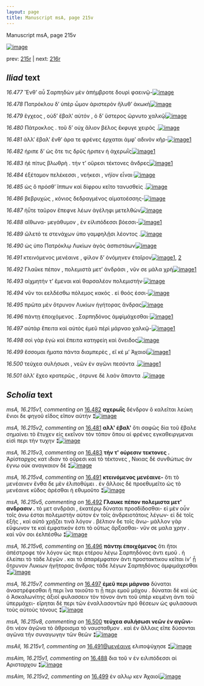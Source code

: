 ```yaml
---
layout: page
title: Manuscript msA, page 215v
---
```


Manuscript msA, page 215v

[![image](http://www.homermultitext.org/iipsrv?OBJ=IIP,1.0&FIF=/project/homer/pyramidal/deepzoom/hmt/vaimg/2017a/VA215VN_0717.tif&WID=100&CVT=JPEG)](http://www.homermultitext.org/ict2/?urn=urn:cite2:hmt:vaimg.2017a:VA215VN_0717)

prev:  [215r](../215r/) | next:  [216r](../216r/)

## *Iliad* text

*16.477* <a id="16.477"/> Ἔνθ’ αὖ Σαρπηδὼν μὲν ἀπήμβροτε δουρὶ φαεινῷ-[![image](http://www.homermultitext.org/iipsrv?OBJ=IIP,1.0&FIF=/project/homer/pyramidal/deepzoom/hmt/vaimg/2017a/VA215VN_0717.tif&RGN=0.4637,0.2187,0.4248,0.02697&WID=1000&CVT=JPEG)](http://www.homermultitext.org/ict2/?urn=urn:cite2:hmt:vaimg.2017a:VA215VN_0717@0.4637,0.2187,0.4248,0.02697)

*16.478* <a id="16.478"/> Πατρόκλου δ’ ὑπὲρ ὦμον ἀριστερὸν ἤλυθ’ ἀκωκὴ[![image](http://www.homermultitext.org/iipsrv?OBJ=IIP,1.0&FIF=/project/homer/pyramidal/deepzoom/hmt/vaimg/2017a/VA215VN_0717.tif&RGN=0.4672,0.2394,0.4248,0.02697&WID=1000&CVT=JPEG)](http://www.homermultitext.org/ict2/?urn=urn:cite2:hmt:vaimg.2017a:VA215VN_0717@0.4672,0.2394,0.4248,0.02697)

*16.479* <a id="16.479"/> ἔγχεος , οὐδ’ ἔβαλ’ αὐτόν , ὁ δ’ ὕστερος ὤρνυτο χαλκῷ[![image](http://www.homermultitext.org/iipsrv?OBJ=IIP,1.0&FIF=/project/homer/pyramidal/deepzoom/hmt/vaimg/2017a/VA215VN_0717.tif&RGN=0.4690,0.2606,0.4272,0.02697&WID=1000&CVT=JPEG)](http://www.homermultitext.org/ict2/?urn=urn:cite2:hmt:vaimg.2017a:VA215VN_0717@0.4690,0.2606,0.4272,0.02697)

*16.480* <a id="16.480"/> Πάτροκλος . τοῦ δ’ οὐχ ἅλιον βέλος ἔκφυγε χειρὸς .[![image](http://www.homermultitext.org/iipsrv?OBJ=IIP,1.0&FIF=/project/homer/pyramidal/deepzoom/hmt/vaimg/2017a/VA215VN_0717.tif&RGN=0.4635,0.2809,0.4182,0.02517&WID=1000&CVT=JPEG)](http://www.homermultitext.org/ict2/?urn=urn:cite2:hmt:vaimg.2017a:VA215VN_0717@0.4635,0.2809,0.4182,0.02517)

*16.481* <a id="16.481"/> ἀλλ’ ἔβαλ’ ἔνθ’ άρα τε φρένες έρχαται ἀμφ’ αδινὸν κῆρ-[![image](http://www.homermultitext.org/iipsrv?OBJ=IIP,1.0&FIF=/project/homer/pyramidal/deepzoom/hmt/vaimg/2017a/VA215VN_0717.tif&RGN=0.4643,0.2989,0.4466,0.02517&WID=1000&CVT=JPEG)](http://www.homermultitext.org/ict2/?urn=urn:cite2:hmt:vaimg.2017a:VA215VN_0717@0.4643,0.2989,0.4466,0.02517)[1](#msA_16.215v2)

*16.482* <a id="16.482"/> ήριπε δ’ ὡς ὅτε τις δρῦς ήριπεν ὴ ἀχερωῒς[![image](http://www.homermultitext.org/iipsrv?OBJ=IIP,1.0&FIF=/project/homer/pyramidal/deepzoom/hmt/vaimg/2017a/VA215VN_0717.tif&RGN=0.4582,0.3160,0.4027,0.02600&WID=1000&CVT=JPEG)](http://www.homermultitext.org/ict2/?urn=urn:cite2:hmt:vaimg.2017a:VA215VN_0717@0.4582,0.3160,0.4027,0.02600)[1](#msA_16.215v1)

*16.483* <a id="16.483"/> ἠὲ πίτυς βλωθρὴ . τήν τ’ οὔρεσι τέκτονες ἄνδρες[![image](http://www.homermultitext.org/iipsrv?OBJ=IIP,1.0&FIF=/project/homer/pyramidal/deepzoom/hmt/vaimg/2017a/VA215VN_0717.tif&RGN=0.4654,0.3360,0.4320,0.02600&WID=1000&CVT=JPEG)](http://www.homermultitext.org/ict2/?urn=urn:cite2:hmt:vaimg.2017a:VA215VN_0717@0.4654,0.3360,0.4320,0.02600)[1](#msA_16.215v3)

*16.484* <a id="16.484"/> ἐξέταμον πελέκεσσι , νεήκεσι , νήϊον εἶναι·[![image](http://www.homermultitext.org/iipsrv?OBJ=IIP,1.0&FIF=/project/homer/pyramidal/deepzoom/hmt/vaimg/2017a/VA215VN_0717.tif&RGN=0.4654,0.3560,0.4057,0.02835&WID=1000&CVT=JPEG)](http://www.homermultitext.org/ict2/?urn=urn:cite2:hmt:vaimg.2017a:VA215VN_0717@0.4654,0.3560,0.4057,0.02835)

*16.485* <a id="16.485"/> ὡς ὃ πρόσθ’ ἵππων καὶ δίφρου κεῖτο τανυσθεὶς .[![image](http://www.homermultitext.org/iipsrv?OBJ=IIP,1.0&FIF=/project/homer/pyramidal/deepzoom/hmt/vaimg/2017a/VA215VN_0717.tif&RGN=0.4725,0.3744,0.4086,0.02835&WID=1000&CVT=JPEG)](http://www.homermultitext.org/ict2/?urn=urn:cite2:hmt:vaimg.2017a:VA215VN_0717@0.4725,0.3744,0.4086,0.02835)

*16.486* <a id="16.486"/> βεβρυχὼς , κόνιος δεδραγμένος αἱματοέσσης-[![image](http://www.homermultitext.org/iipsrv?OBJ=IIP,1.0&FIF=/project/homer/pyramidal/deepzoom/hmt/vaimg/2017a/VA215VN_0717.tif&RGN=0.4718,0.3906,0.4086,0.02835&WID=1000&CVT=JPEG)](http://www.homermultitext.org/ict2/?urn=urn:cite2:hmt:vaimg.2017a:VA215VN_0717@0.4718,0.3906,0.4086,0.02835)

*16.487* <a id="16.487"/> ἠΰτε ταῦρον ἔπεφνε λέων ἀγέληφι μετελθὼν[![image](http://www.homermultitext.org/iipsrv?OBJ=IIP,1.0&FIF=/project/homer/pyramidal/deepzoom/hmt/vaimg/2017a/VA215VN_0717.tif&RGN=0.4727,0.4082,0.4086,0.02835&WID=1000&CVT=JPEG)](http://www.homermultitext.org/ict2/?urn=urn:cite2:hmt:vaimg.2017a:VA215VN_0717@0.4727,0.4082,0.4086,0.02835)

*16.488* <a id="16.488"/> αἴθωνα- μεγάθυμον , ἐν εἰλιπόδεσσι βόεσσι-[![image](http://www.homermultitext.org/iipsrv?OBJ=IIP,1.0&FIF=/project/homer/pyramidal/deepzoom/hmt/vaimg/2017a/VA215VN_0717.tif&RGN=0.4683,0.4297,0.4031,0.02559&WID=1000&CVT=JPEG)](http://www.homermultitext.org/ict2/?urn=urn:cite2:hmt:vaimg.2017a:VA215VN_0717@0.4683,0.4297,0.4031,0.02559)[1](#msAim_16.215v1)

*16.489* <a id="16.489"/> ὤλετό τε στενάχων ὑπο γαμφηλῇσι λέοντος .[![image](http://www.homermultitext.org/iipsrv?OBJ=IIP,1.0&FIF=/project/homer/pyramidal/deepzoom/hmt/vaimg/2017a/VA215VN_0717.tif&RGN=0.4702,0.4519,0.3955,0.02559&WID=1000&CVT=JPEG)](http://www.homermultitext.org/ict2/?urn=urn:cite2:hmt:vaimg.2017a:VA215VN_0717@0.4702,0.4519,0.3955,0.02559)

*16.490* <a id="16.490"/> ὡς ὑπο Πατρόκλῳ Λυκίων ἀγὸς ἀσπιστάων[![image](http://www.homermultitext.org/iipsrv?OBJ=IIP,1.0&FIF=/project/homer/pyramidal/deepzoom/hmt/vaimg/2017a/VA215VN_0717.tif&RGN=0.4687,0.4680,0.3780,0.02254&WID=1000&CVT=JPEG)](http://www.homermultitext.org/ict2/?urn=urn:cite2:hmt:vaimg.2017a:VA215VN_0717@0.4687,0.4680,0.3780,0.02254)

*16.491* <a id="16.491"/> κτεινόμενος μενέαινε , φίλον δ’ ὀνόμηνεν ἑταῖρον[![image](http://www.homermultitext.org/iipsrv?OBJ=IIP,1.0&FIF=/project/homer/pyramidal/deepzoom/hmt/vaimg/2017a/VA215VN_0717.tif&RGN=0.4687,0.4864,0.4401,0.02254&WID=1000&CVT=JPEG)](http://www.homermultitext.org/ict2/?urn=urn:cite2:hmt:vaimg.2017a:VA215VN_0717@0.4687,0.4864,0.4401,0.02254)[1](#msA_16.215v4), [2](#msAil_16.215v1)

*16.492* <a id="16.492"/> Γλαῦκε πέπον , πολεμιστὰ μετ’ ἀνδράσι , νῦν σε μάλα χρὴ[![image](http://www.homermultitext.org/iipsrv?OBJ=IIP,1.0&FIF=/project/homer/pyramidal/deepzoom/hmt/vaimg/2017a/VA215VN_0717.tif&RGN=0.4722,0.5053,0.4466,0.02628&WID=1000&CVT=JPEG)](http://www.homermultitext.org/ict2/?urn=urn:cite2:hmt:vaimg.2017a:VA215VN_0717@0.4722,0.5053,0.4466,0.02628)[1](#msA_16.215v5)

*16.493* <a id="16.493"/> αἰχμητήν τ’ ἔμεναι καὶ θαρσαλέον πολεμιστήν·[![image](http://www.homermultitext.org/iipsrv?OBJ=IIP,1.0&FIF=/project/homer/pyramidal/deepzoom/hmt/vaimg/2017a/VA215VN_0717.tif&RGN=0.4692,0.5267,0.4390,0.02407&WID=1000&CVT=JPEG)](http://www.homermultitext.org/ict2/?urn=urn:cite2:hmt:vaimg.2017a:VA215VN_0717@0.4692,0.5267,0.4390,0.02407)

*16.494* <a id="16.494"/> νῦν τοι εελδέσθω πόλεμος κακός . εἰ θοός ἐσσι-[![image](http://www.homermultitext.org/iipsrv?OBJ=IIP,1.0&FIF=/project/homer/pyramidal/deepzoom/hmt/vaimg/2017a/VA215VN_0717.tif&RGN=0.4683,0.5451,0.4390,0.02407&WID=1000&CVT=JPEG)](http://www.homermultitext.org/ict2/?urn=urn:cite2:hmt:vaimg.2017a:VA215VN_0717@0.4683,0.5451,0.4390,0.02407)

*16.495* <a id="16.495"/> πρῶτα μὲν ὄτρυνον Λυκίων ἡγήτορας ἄνδρας[![image](http://www.homermultitext.org/iipsrv?OBJ=IIP,1.0&FIF=/project/homer/pyramidal/deepzoom/hmt/vaimg/2017a/VA215VN_0717.tif&RGN=0.4683,0.5627,0.4390,0.02407&WID=1000&CVT=JPEG)](http://www.homermultitext.org/ict2/?urn=urn:cite2:hmt:vaimg.2017a:VA215VN_0717@0.4683,0.5627,0.4390,0.02407)

*16.496* <a id="16.496"/> πάντῃ ἐποιχόμενος . Σαρπηδόνος ἀμφὶμάχεσθαι·[![image](http://www.homermultitext.org/iipsrv?OBJ=IIP,1.0&FIF=/project/homer/pyramidal/deepzoom/hmt/vaimg/2017a/VA215VN_0717.tif&RGN=0.4698,0.5819,0.4390,0.02407&WID=1000&CVT=JPEG)](http://www.homermultitext.org/ict2/?urn=urn:cite2:hmt:vaimg.2017a:VA215VN_0717@0.4698,0.5819,0.4390,0.02407)[1](#msA_16.215v6)

*16.497* <a id="16.497"/> αὐτὰρ ἔπειτα καὶ αὐτὸς ἐμεῦ πέρὶ μάρναο χαλκῷ-[![image](http://www.homermultitext.org/iipsrv?OBJ=IIP,1.0&FIF=/project/homer/pyramidal/deepzoom/hmt/vaimg/2017a/VA215VN_0717.tif&RGN=0.4722,0.6032,0.4390,0.02407&WID=1000&CVT=JPEG)](http://www.homermultitext.org/ict2/?urn=urn:cite2:hmt:vaimg.2017a:VA215VN_0717@0.4722,0.6032,0.4390,0.02407)[1](#msA_16.215v7)

*16.498* <a id="16.498"/> σοὶ γὰρ ἐγὼ καὶ ἔπειτα κατηφείη καὶ ὄνειδος[![image](http://www.homermultitext.org/iipsrv?OBJ=IIP,1.0&FIF=/project/homer/pyramidal/deepzoom/hmt/vaimg/2017a/VA215VN_0717.tif&RGN=0.4737,0.6220,0.4031,0.02407&WID=1000&CVT=JPEG)](http://www.homermultitext.org/ict2/?urn=urn:cite2:hmt:vaimg.2017a:VA215VN_0717@0.4737,0.6220,0.4031,0.02407)

*16.499* <a id="16.499"/> ἔσσομαι ἤματα πάντα διαμπερὲς , εἴ κέ μ’ Ἀχαιοὶ[![image](http://www.homermultitext.org/iipsrv?OBJ=IIP,1.0&FIF=/project/homer/pyramidal/deepzoom/hmt/vaimg/2017a/VA215VN_0717.tif&RGN=0.4779,0.6382,0.4156,0.02407&WID=1000&CVT=JPEG)](http://www.homermultitext.org/ict2/?urn=urn:cite2:hmt:vaimg.2017a:VA215VN_0717@0.4779,0.6382,0.4156,0.02407)[1](#msAim_16.215v2)

*16.500* <a id="16.500"/> τεύχεα συλήσωσι , νεῶν ἐν αγῶνι πεσόντα .[![image](http://www.homermultitext.org/iipsrv?OBJ=IIP,1.0&FIF=/project/homer/pyramidal/deepzoom/hmt/vaimg/2017a/VA215VN_0717.tif&RGN=0.4749,0.6589,0.3744,0.02407&WID=1000&CVT=JPEG)](http://www.homermultitext.org/ict2/?urn=urn:cite2:hmt:vaimg.2017a:VA215VN_0717@0.4749,0.6589,0.3744,0.02407)[1](#msA_16.215v8)

*16.501* <a id="16.501"/> ἀλλ’ ἔχεο κρατερῶς , ότρυνε δὲ λαὸν ἅπαντα .[![image](http://www.homermultitext.org/iipsrv?OBJ=IIP,1.0&FIF=/project/homer/pyramidal/deepzoom/hmt/vaimg/2017a/VA215VN_0717.tif&RGN=0.4735,0.6784,0.4095,0.02407&WID=1000&CVT=JPEG)](http://www.homermultitext.org/ict2/?urn=urn:cite2:hmt:vaimg.2017a:VA215VN_0717@0.4735,0.6784,0.4095,0.02407)

## *Scholia* text

*msA, 16.215v1, commenting on* [16.482](#16.482)  <a id="msA_16.215v1"/> **αχερωῒς** δένδρον ὃ καλεῖται λεύκη ἔνιοι δε φηγοῦ εῖδος εῖπον αὐτήν ⁑[![image](http://www.homermultitext.org/iipsrv?OBJ=IIP,1.0&FIF=/project/homer/pyramidal/deepzoom/hmt/vaimg/2017a/VA215VN_0717.tif&RGN=0.2102,0.3127,0.2130,0.02794&WID=1000&CVT=JPEG)](http://www.homermultitext.org/ict2/?urn=urn:cite2:hmt:vaimg.2017a:VA215VN_0717@0.2102,0.3127,0.2130,0.02794)

*msA, 16.215v2, commenting on* [16.481](#16.481)  <a id="msA_16.215v2"/> **αλλ' έβαλ'** ὅτι σαφῶς δὶα τοῦ ἔβαλε σημαίνει τὸ ἔτυχεν εἰς εκεῖνον τὸν τόπον ὅπου αἱ φρένες εγκαθειργμεναι εἰσὶ περι τὴν τυχην ⁑[![image](http://www.homermultitext.org/iipsrv?OBJ=IIP,1.0&FIF=/project/homer/pyramidal/deepzoom/hmt/vaimg/2017a/VA215VN_0717.tif&RGN=0.2119,0.3385,0.2130,0.05201&WID=1000&CVT=JPEG)](http://www.homermultitext.org/ict2/?urn=urn:cite2:hmt:vaimg.2017a:VA215VN_0717@0.2119,0.3385,0.2130,0.05201)

*msA, 16.215v3, commenting on* [16.483](#16.483)  <a id="msA_16.215v3"/> **τήν τ' ούρεσιν τεκτονες .** Ἀρίσταρχος κατ ιδιαν τὸ οὔρεσι καὶ τὸ τέκτονες , Νικιας δὲ συνθώτως ἀν ἐγνω οὐκ αναγκαιον δὲ ⁑[![image](http://www.homermultitext.org/iipsrv?OBJ=IIP,1.0&FIF=/project/homer/pyramidal/deepzoom/hmt/vaimg/2017a/VA215VN_0717.tif&RGN=0.2034,0.3845,0.2203,0.03928&WID=1000&CVT=JPEG)](http://www.homermultitext.org/ict2/?urn=urn:cite2:hmt:vaimg.2017a:VA215VN_0717@0.2034,0.3845,0.2203,0.03928)

*msA, 16.215v4, commenting on* [16.491](#16.491)  <a id="msA_16.215v4"/> **κτεινόμενος μενέαινε-** ὅτι τὸ μενέαινεν ἔνθα δε μὲν ἐλιποθύμει . ἐν ἄλλοις δὲ προεθυμεῖτο ὡς τὸ μενέαινε κῦδος ἀρέσθαι ἠ εθυμοῦτο ⁑[![image](http://www.homermultitext.org/iipsrv?OBJ=IIP,1.0&FIF=/project/homer/pyramidal/deepzoom/hmt/vaimg/2017a/VA215VN_0717.tif&RGN=0.2141,0.4172,0.2097,0.05159&WID=1000&CVT=JPEG)](http://www.homermultitext.org/ict2/?urn=urn:cite2:hmt:vaimg.2017a:VA215VN_0717@0.2141,0.4172,0.2097,0.05159)

*msA, 16.215v5, commenting on* [16.492](#16.492)  <a id="msA_16.215v5"/> **Γλαυκε πέπον πολεμιστα μετ' ανδρασιν .** τὸ μετ ανδράσι , ἑκατέρῳ δύναται προσδίδοσθαι- εἰ μὲν οὖν τοῖς ἀνω ἐσται πολεμιστὴν αὐτον ἐν τοῖς ἀνδρειοτάτοις λέγων- εἰ δὲ τοῖς ἑξῆς , καὶ αὐτὸ χρῄζει τινὰ λόγον . βέλτιον δε τοῖς ἄνω- μάλλον γὰρ εὔφωνον τε καὶ ἐμφατικόν ἐστι τὸ οὕτως ἄρξασθαι- νῦν σε μαλα χρην . καὶ νῦν σοι ἐελπέσθω ⁑[![image](http://www.homermultitext.org/iipsrv?OBJ=IIP,1.0&FIF=/project/homer/pyramidal/deepzoom/hmt/vaimg/2017a/VA215VN_0717.tif&RGN=0.2091,0.4615,0.2157,0.1116&WID=1000&CVT=JPEG)](http://www.homermultitext.org/ict2/?urn=urn:cite2:hmt:vaimg.2017a:VA215VN_0717@0.2091,0.4615,0.2157,0.1116)

*msA, 16.215v6, commenting on* [16.496](#16.496)  <a id="msA_16.215v6"/> **πάντηι ἐποιχόμενος** ὅτι ἤτοι ἀπέστροφε τὸν λόγον ὡς περι ετέρου λέγω Σαρπηδόνος ἀντι εμοῦ . ἠ ἐλείπει τὸ τάδε λέγῶν . και τὸ ἀπαρέμφατον ἀντι προστακτικου κεῖται ἱν' ᾖ ὄτρυνον Λυκιων ἡγήτορας ἄνδρας τάδε λέγων Σαρπηδόνος ἀμφιμάχεσθαι ⁑[![image](http://www.homermultitext.org/iipsrv?OBJ=IIP,1.0&FIF=/project/homer/pyramidal/deepzoom/hmt/vaimg/2017a/VA215VN_0717.tif&RGN=0.2132,0.5643,0.2143,0.08949&WID=1000&CVT=JPEG)](http://www.homermultitext.org/ict2/?urn=urn:cite2:hmt:vaimg.2017a:VA215VN_0717@0.2132,0.5643,0.2143,0.08949)

*msA, 16.215v7, commenting on* [16.497](#16.497)  <a id="msA_16.215v7"/> **ἐμεῦ περι μάρναο** δύναται ἀναστρέφεσθαι ἥ περι ἵνα τοιοῦτο τι ᾖ περι εμοῦ μάχου . δύναται δὲ καὶ ὡς ὁ Ἀσκαλωνίτης ἀξιοῖ φυλασσειν τὸν τόνον ἀντι τοῦ ὑπὲρ κειμένη ἀντι τοῦ ὑπερμάχει- εἴρηται δὲ περι τῶν ἐναλλασοντῶν πρό θέσεων ὡς φυλασουσι τοὺς αὐτοὺς τόνους ⁑[![image](http://www.homermultitext.org/iipsrv?OBJ=IIP,1.0&FIF=/project/homer/pyramidal/deepzoom/hmt/vaimg/2017a/VA215VN_0717.tif&RGN=0.2154,0.6393,0.2113,0.09474&WID=1000&CVT=JPEG)](http://www.homermultitext.org/ict2/?urn=urn:cite2:hmt:vaimg.2017a:VA215VN_0717@0.2154,0.6393,0.2113,0.09474)

*msA, 16.215v8, commenting on* [16.500](#16.500)  <a id="msA_16.215v8"/> **τεύχεα συλήσωσι νεῶν ἐν αγῶνι-** ὅτι νέον ἀγῶνα τὸ ἄθροισμα τὸ ναυσταθμον . καὶ ἐν ἄλλοις εῖπε δύσονται αγῶνα τὴν συναγωγην τῶν θεῶν ⁑[![image](http://www.homermultitext.org/iipsrv?OBJ=IIP,1.0&FIF=/project/homer/pyramidal/deepzoom/hmt/vaimg/2017a/VA215VN_0717.tif&RGN=0.2027,0.7248,0.6794,0.02282&WID=1000&CVT=JPEG)](http://www.homermultitext.org/ict2/?urn=urn:cite2:hmt:vaimg.2017a:VA215VN_0717@0.2027,0.7248,0.6794,0.02282)

*msAil, 16.215v1, commenting on* [16.491@μενέαινε](#16.491@μενέαινε)  <a id="msAil_16.215v1"/> ελιποψύχησε ⁑[![image](http://www.homermultitext.org/iipsrv?OBJ=IIP,1.0&FIF=/project/homer/pyramidal/deepzoom/hmt/vaimg/2017a/VA215VN_0717.tif&RGN=0.6417,0.4815,0.07185,0.01162&WID=1000&CVT=JPEG)](http://www.homermultitext.org/ict2/?urn=urn:cite2:hmt:vaimg.2017a:VA215VN_0717@0.6417,0.4815,0.07185,0.01162)

*msAim, 16.215v1, commenting on* [16.488](#16.488)  <a id="msAim_16.215v1"/> δια τοῦ ν ἐν ειλιπόδεσσι αἱ Αρισταρχου ⁑[![image](http://www.homermultitext.org/iipsrv?OBJ=IIP,1.0&FIF=/project/homer/pyramidal/deepzoom/hmt/vaimg/2017a/VA215VN_0717.tif&RGN=0.4246,0.4390,0.04956,0.02725&WID=1000&CVT=JPEG)](http://www.homermultitext.org/ict2/?urn=urn:cite2:hmt:vaimg.2017a:VA215VN_0717@0.4246,0.4390,0.04956,0.02725)

*msAim, 16.215v2, commenting on* [16.499](#16.499)  <a id="msAim_16.215v2"/> ἐν αλλῳ κεν Ἀχαιοὶ[![image](http://www.homermultitext.org/iipsrv?OBJ=IIP,1.0&FIF=/project/homer/pyramidal/deepzoom/hmt/vaimg/2017a/VA215VN_0717.tif&RGN=0.4232,0.6470,0.05545,0.01259&WID=1000&CVT=JPEG)](http://www.homermultitext.org/ict2/?urn=urn:cite2:hmt:vaimg.2017a:VA215VN_0717@0.4232,0.6470,0.05545,0.01259)